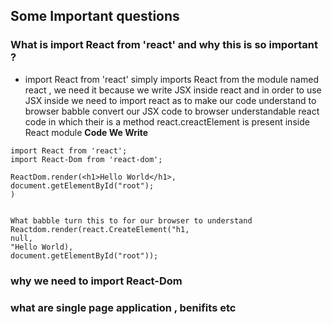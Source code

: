 ## Some Important questions 

### What is import React from 'react' and why this is so important ?
- import React from 'react' simply imports React from the module named react , we need it because we write JSX inside react and in order to use JSX inside we need to import react as to make our code understand to  browser babble convert our JSX code to browser understandable react code in which their is a method react.creactElement is present inside React module
**Code We Write**
```
import React from 'react';
import React-Dom from 'react-dom';

ReactDom.render(<h1>Hello World</h1>,
document.getElementById("root");
)


What babble turn this to for our browser to understand 
Reactdom.render(react.CreateElement("h1,
null,
"Hello World),
document.getElementById("root"));

```


### why we need to import React-Dom


### what are single page application , benifits etc
